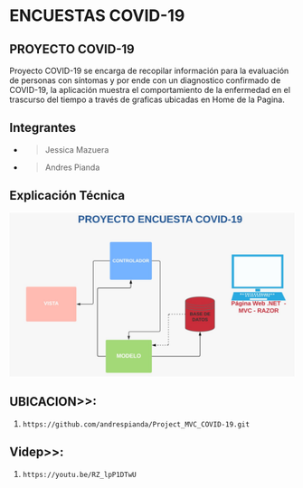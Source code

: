 # ENCUESTAS COVID-19


## PROYECTO COVID-19
Proyecto COVID-19 se encarga de recopilar información para la evaluación de personas con síntomas y por ende con un diagnostico confirmado de COVID-19, la aplicación muestra el comportamiento de la enfermedad en el trascurso del tiempo a través de graficas ubicadas en Home de la Pagina.

## Integrantes
- > Jessica Mazuera
- > Andres Pianda


## Explicación Técnica
![monitorias](https://github.com/andrespianda/Project_MVC_COVID-19/blob/master/wwwroot/images/explicaciontecnica.jpeg)



## UBICACION>>:
1.  ```https://github.com/andrespianda/Project_MVC_COVID-19.git```


## Videp>>:
1.  ```https://youtu.be/RZ_lpP1DTwU```
